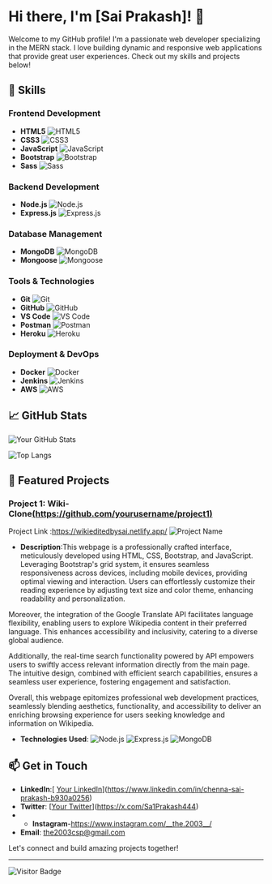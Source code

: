 # Hi there, I'm [Sai Prakash]! 👋

Welcome to my GitHub profile! I'm a passionate web developer specializing in the MERN stack. I love building dynamic and responsive web applications that provide great user experiences. Check out my skills and projects below!

## 🚀 Skills

### Frontend Development
- **HTML5** ![HTML5](https://img.shields.io/badge/-HTML5-E34F26?style=flat-square&logo=html5&logoColor=white)
- **CSS3** ![CSS3](https://img.shields.io/badge/-CSS3-1572B6?style=flat-square&logo=css3&logoColor=white)
- **JavaScript** ![JavaScript](https://img.shields.io/badge/-JavaScript-F7DF1E?style=flat-square&logo=javascript&logoColor=black)
- **Bootstrap** ![Bootstrap](https://img.shields.io/badge/-Bootstrap-563D7C?style=flat-square&logo=bootstrap&logoColor=white)
- **Sass** ![Sass](https://img.shields.io/badge/-Sass-CC6699?style=flat-square&logo=sass&logoColor=white)

### Backend Development
- **Node.js** ![Node.js](https://img.shields.io/badge/-Node.js-339933?style=flat-square&logo=node.js&logoColor=white)
- **Express.js** ![Express.js](https://img.shields.io/badge/-Express.js-000000?style=flat-square&logo=express&logoColor=white)

### Database Management
- **MongoDB** ![MongoDB](https://img.shields.io/badge/-MongoDB-47A248?style=flat-square&logo=mongodb&logoColor=white)
- **Mongoose** ![Mongoose](https://img.shields.io/badge/-Mongoose-880000?style=flat-square&logo=mongoose&logoColor=white)

### Tools & Technologies
- **Git** ![Git](https://img.shields.io/badge/-Git-F05032?style=flat-square&logo=git&logoColor=white)
- **GitHub** ![GitHub](https://img.shields.io/badge/-GitHub-181717?style=flat-square&logo=github&logoColor=white)
- **VS Code** ![VS Code](https://img.shields.io/badge/-VS%20Code-007ACC?style=flat-square&logo=visual-studio-code&logoColor=white)
- **Postman** ![Postman](https://img.shields.io/badge/-Postman-FF6C37?style=flat-square&logo=postman&logoColor=white)
- **Heroku** ![Heroku](https://img.shields.io/badge/-Heroku-430098?style=flat-square&logo=heroku&logoColor=white)

### Deployment & DevOps
- **Docker** ![Docker](https://img.shields.io/badge/-Docker-2496ED?style=flat-square&logo=docker&logoColor=white)
- **Jenkins** ![Jenkins](https://img.shields.io/badge/-Jenkins-D24939?style=flat-square&logo=jenkins&logoColor=white)
- **AWS** ![AWS](https://img.shields.io/badge/-AWS-232F3E?style=flat-square&logo=amazon-aws&logoColor=white)

## 📈 GitHub Stats

![Your GitHub Stats](https://github-readme-stats.vercel.app/api?username=yourusername&show_icons=true&hide_border=true&count_private=true&theme=radical)

![Top Langs](https://github-readme-stats.vercel.app/api/top-langs/?username=yourusername&layout=compact&hide_border=true&theme=radical)

## 🌟 Featured Projects

### Project 1: Wiki-Clone[(https://github.com/yourusername/project1)](https://github.com/SAICSP/Wiki-Project)
Project Link :https://wikieditedbysai.netlify.app/
![Project Name](https://img.shields.io/github/stars/yourusername/project1?style=social)
- **Description**:This webpage is a professionally crafted interface, meticulously developed using HTML, CSS, Bootstrap, and JavaScript. Leveraging Bootstrap's grid system, it ensures seamless responsiveness across devices, including mobile devices, providing optimal viewing and interaction. Users can effortlessly customize their reading experience by adjusting text size and color theme, enhancing readability and personalization.

Moreover, the integration of the Google Translate API facilitates language flexibility, enabling users to explore Wikipedia content in their preferred language. This enhances accessibility and inclusivity, catering to a diverse global audience.

Additionally, the real-time search functionality powered by API empowers users to swiftly access relevant information directly from the main page. The intuitive design, combined with efficient search capabilities, ensures a seamless user experience, fostering engagement and satisfaction.

Overall, this webpage epitomizes professional web development practices, seamlessly blending aesthetics, functionality, and accessibility to deliver an enriching browsing experience for users seeking knowledge and information on Wikipedia.
- **Technologies Used**: ![Node.js](https://img.shields.io/badge/-Node.js-339933?style=flat-square&logo=node.js&logoColor=white) ![Express.js](https://img.shields.io/badge/-Express.js-000000?style=flat-square&logo=express&logoColor=white) ![MongoDB](https://img.shields.io/badge/-MongoDB-47A248?style=flat-square&logo=mongodb&logoColor=white)



## 📫 Get in Touch

- **LinkedIn**:[ [Your LinkedIn](https://www.linkedin.com/in/yourprofile/)](https://www.linkedin.com/in/chenna-sai-prakash-b930a0256)
- **Twitter**: [[Your Twitter](https://twitter.com/yourprofile/)](https://x.com/Sa1Prakash444)
- - **Instagram**-https://www.instagram.com/__the.2003__/
- **Email**: the2003csp@gmail.com

Let's connect and build amazing projects together!

---

![Visitor Badge](https://visitor-badge.laobi.icu/badge?page_id=yourusername.yourusername)

